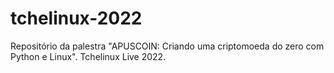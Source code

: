 # tchelinux-2022
Repositório da palestra "APUSCOIN: Criando uma criptomoeda do zero com Python e Linux". Tchelinux Live 2022. 
